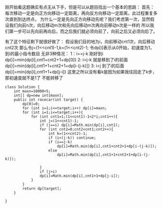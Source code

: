 刚开始看这题确实有点无从下手，但是可以从题目找出一个基本的思路：
首先：每次移动一定是向正方向移动一定距离，再向反方向移动一定距离，此过程重复多次直到到达终点，
为什么一定是先向正方向移动先呢？我们考虑第一次，显然假设我们向前n次，向后移动m次和先向后移动m次再向前移动n次是一样的
所以我们第一步可以先向前再向后，而之后我们就必须向前了，向前之后又必须向后了。

有了这个特征剩下就很好做了：
假设我们目的地为i，向前移动cnt1次，向后移动cnt2次 那么令j=(1<<cnt1)-1,k=(1<<cnt2)-1;
令dp[i]表示从0开始，初速度为1，到i的最小指令数目
无非3种情况：
1：i==j-k 刚好到i dp[i]=min{dp[i],cnt1+cnt2+1+dp[0]}
2: i>j-k 就是移到了i的前面 dp[i]=min{dp[i],cnt1+1+cnt2+1+dp[i-(j-k)]}
3: i<j 到了i的后面 dp[i]=min{dp[i],cnt1+1+dp[j-i]} 这里之所以没有看k是因为如果我往回走了k步，那初速度就不是1了 不能转移了
```
class Solution {
    int maxn=10000+5;
    int[] dp=new int[maxn];
    public int racecar(int target) {
        dp[0]=0;
        for (int i=1;i<=target;i++) dp[i]=maxn;
        for (int i=1;i<=target;i++){
            for (int cnt1=1;(1<<cnt1)-1<2*i;cnt1++){
                int j=(1<<cnt1)-1;
                if (j==i) dp[i]=Math.min(dp[i],cnt1);
                for (int cnt2=0;cnt2<cnt1;cnt2++){
                    int k=(1<<cnt2)-1;
                    if (i<(j-k)) continue;
                    if (i==j-k)
                        dp[i]=Math.min(dp[i],cnt1+cnt2+1+dp[i-(j-k)]);
                    else
                        dp[i]=Math.min(dp[i],cnt1+1+cnt2+1+dp[i-(j-k)]);

                }
                if (j>i)
                dp[i]=Math.min(dp[i],cnt1+1+dp[j-i]);
            }
        }
        return dp[target];
    }

}
```
